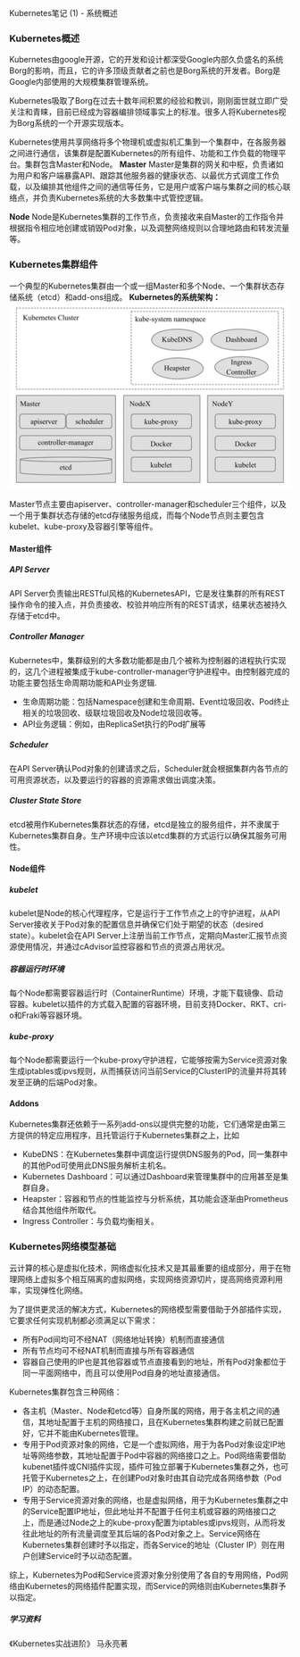 Kubernetes笔记 (1) - 系统概述

### Kubernetes概述
Kubernetes由google开源，它的开发和设计都深受Google内部久负盛名的系统Borg的影响，而且，它的许多顶级贡献者之前也是Borg系统的开发者。Borg是Google内部使用的大规模集群管理系统。

Kubernetes吸取了Borg在过去十数年间积累的经验和教训，刚刚面世就立即广受关注和青睐，目前已经成为容器编排领域事实上的标准。很多人将Kubernetes视为Borg系统的一个开源实现版本。

Kubernetes使用共享网络将多个物理机或虚拟机汇集到一个集群中，在各服务器之间进行通信，该集群是配置Kubernetes的所有组件、功能和工作负载的物理平台。集群包含Master和Node。
**Master**
Master是集群的网关和中枢，负责诸如为用户和客户端暴露API、跟踪其他服务器的健康状态、以最优方式调度工作负载，以及编排其他组件之间的通信等任务，它是用户或客户端与集群之间的核心联络点，并负责Kubernetes系统的大多数集中式管控逻辑。

**Node**
Node是Kubernetes集群的工作节点，负责接收来自Master的工作指令并根据指令相应地创建或销毁Pod对象，以及调整网络规则以合理地路由和转发流量等。

### Kubernetes集群组件
一个典型的Kubernetes集群由一个或一组Master和多个Node、一个集群状态存储系统（etcd）和add-ons组成。
**Kubernetes的系统架构：**
![Kubernetes的系统架构](./1-arch.png)

Master节点主要由apiserver、controller-manager和scheduler三个组件，以及一个用于集群状态存储的etcd存储服务组成，而每个Node节点则主要包含kubelet、kube-proxy及容器引擎等组件。

#### Master组件
##### API Server
API Server负责输出RESTful风格的KubernetesAPI，它是发往集群的所有REST操作命令的接入点，并负责接收、校验并响应所有的REST请求，结果状态被持久存储于etcd中。

##### Controller Manager
Kubernetes中，集群级别的大多数功能都是由几个被称为控制器的进程执行实现的，这几个进程被集成于kube-controller-manager守护进程中。由控制器完成的功能主要包括生命周期功能和API业务逻辑.
- 生命周期功能：包括Namespace创建和生命周期、Event垃圾回收、Pod终止相关的垃圾回收、级联垃圾回收及Node垃圾回收等。
- API业务逻辑：例如，由ReplicaSet执行的Pod扩展等

##### Scheduler
在API Server确认Pod对象的创建请求之后，Scheduler就会根据集群内各节点的可用资源状态，以及要运行的容器的资源需求做出调度决策。

##### Cluster State Store
etcd被用作Kubernetes集群状态的存储，etcd是独立的服务组件，并不隶属于Kubernetes集群自身。生产环境中应该以etcd集群的方式运行以确保其服务可用性。

#### Node组件
##### kubelet
kubelet是Node的核心代理程序，它是运行于工作节点之上的守护进程，从API Server接收关于Pod对象的配置信息并确保它们处于期望的状态（desired state）。kubelet会在API Server上注册当前工作节点，定期向Master汇报节点资源使用情况，并通过cAdvisor监控容器和节点的资源占用状况。

##### 容器运行时环境
每个Node都需要容器运行时（ContainerRuntime）环境，才能下载镜像、启动容器。kubelet以插件的方式载入配置的容器环境，目前支持Docker、RKT、cri-o和Fraki等容器环境。

##### kube-proxy
每个Node都需要运行一个kube-proxy守护进程，它能够按需为Service资源对象生成iptables或ipvs规则，从而捕获访问当前Service的ClusterIP的流量并将其转发至正确的后端Pod对象。

#### Addons
Kubernetes集群还依赖于一系列add-ons以提供完整的功能，它们通常是由第三方提供的特定应用程序，且托管运行于Kubernetes集群之上，比如
- KubeDNS：在Kubernetes集群中调度运行提供DNS服务的Pod，同一集群中的其他Pod可使用此DNS服务解析主机名。
- Kubernetes Dashboard：可以通过Dashboard来管理集群中的应用甚至是集群自身。
- Heapster：容器和节点的性能监控与分析系统，其功能会逐渐由Prometheus结合其他组件所取代。
- Ingress Controller：与负载均衡相关。

### Kubernetes网络模型基础
云计算的核心是虚拟化技术，网络虚拟化技术又是其最重要的组成部分，用于在物理网络上虚拟多个相互隔离的虚拟网络，实现网络资源切片，提高网络资源利用率，实现弹性化网络。

为了提供更灵活的解决方式，Kubernetes的网络模型需要借助于外部插件实现，它要求任何实现机制都必须满足以下需求：
- 所有Pod间均可不经NAT（网络地址转换）机制而直接通信
- 所有节点均可不经NAT机制而直接与所有容器通信
- 容器自己使用的IP也是其他容器或节点直接看到的地址，所有Pod对象都位于同一平面网络中，而且可以使用Pod自身的地址直接通信。

Kubernetes集群包含三种网络：
- 各主机（Master、Node和etcd等）自身所属的网络，用于各主机之间的通信，其地址配置于主机的网络接口，且在Kubernetes集群构建之前就已配置好，它并不能由Kubernetes管理。
- 专用于Pod资源对象的网络，它是一个虚拟网络，用于为各Pod对象设定IP地址等网络参数，其地址配置于Pod中容器的网络接口之上。Pod网络需要借助kubenet插件或CNI插件实现，插件可独立部署于Kubernetes集群之外，也可托管于Kubernetes之上，在创建Pod对象时由其自动完成各网络参数（Pod IP）的动态配置。
- 专用于Service资源对象的网络，也是虚拟网络，用于为Kubernetes集群之中的Service配置IP地址，但此地址并不配置于任何主机或容器的网络接口之上，而是通过Node之上的kube-proxy配置为iptables或ipvs规则，从而将发往此地址的所有流量调度至其后端的各Pod对象之上。Service网络在Kubernetes集群创建时予以指定，而各Service的地址（Cluster IP）则在用户创建Service时予以动态配置。

综上，Kubernetes为Pod和Service资源对象分别使用了各自的专用网络，Pod网络由Kubernetes的网络插件配置实现，而Service的网络则由Kubernetes集群予以指定。

##### 学习资料
《Kubernetes实战进阶》 马永亮著
